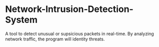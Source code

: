# Network-Intrusion-Detection-System
A tool to detect unusual or supsicious packets in real-time. By analyzing network traffic, the program will identity threats.
